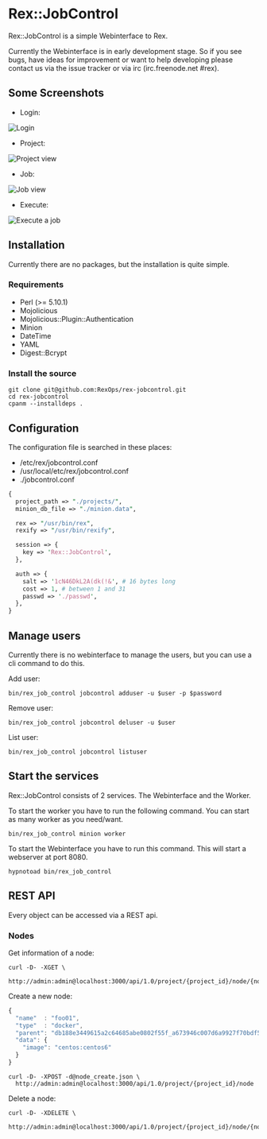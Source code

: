# Rex::JobControl

Rex::JobControl is a simple Webinterface to Rex.

Currently the Webinterface is in early development stage. So if you see bugs, have ideas for improvement or want to help developing please contact us via the issue tracker or via irc (irc.freenode.net #rex).

## Some Screenshots

* Login:

![Login](https://raw.githubusercontent.com/RexOps/rex-jobcontrol/master/screenshots/login.png)


* Project:

![Project view](https://raw.githubusercontent.com/RexOps/rex-jobcontrol/master/screenshots/projects.png)


* Job:

![Job view](https://raw.githubusercontent.com/RexOps/rex-jobcontrol/master/screenshots/job.png)


* Execute:

![Execute a job](https://raw.githubusercontent.com/RexOps/rex-jobcontrol/master/screenshots/execute.png)


## Installation

Currently there are no packages, but the installation is quite simple.

### Requirements

* Perl (>= 5.10.1)
* Mojolicious
* Mojolicious::Plugin::Authentication
* Minion
* DateTime
* YAML
* Digest::Bcrypt

### Install the source

```
git clone git@github.com:RexOps/rex-jobcontrol.git
cd rex-jobcontrol
cpanm --installdeps .
```

## Configuration

The configuration file is searched in these places:

* /etc/rex/jobcontrol.conf
* /usr/local/etc/rex/jobcontrol.conf
* ./jobcontrol.conf

```perl
{
  project_path => "./projects/",
  minion_db_file => "./minion.data",

  rex => "/usr/bin/rex",
  rexify => "/usr/bin/rexify",

  session => {
    key => 'Rex::JobControl',
  },

  auth => {
    salt => '1cN46DkL2A(dk(!&', # 16 bytes long
    cost => 1, # between 1 and 31
    passwd => './passwd',
  },
}
```

## Manage users

Currently there is no webinterface to manage the users, but you can use a cli command to do this.

Add user:
```
bin/rex_job_control jobcontrol adduser -u $user -p $password
```

Remove user:
```
bin/rex_job_control jobcontrol deluser -u $user
```

List user:
```
bin/rex_job_control jobcontrol listuser
```

## Start the services

Rex::JobControl consists of 2 services. The Webinterface and the Worker.

To start the worker you have to run the following command. You can start as many worker as you need/want.

```
bin/rex_job_control minion worker
```

To start the Webinterface you have to run this command. This will start a webserver at port 8080. 
```
hypnotoad bin/rex_job_control 
```



## REST API

Every object can be accessed via a REST api.

### Nodes

Get information of a node:

```
curl -D- -XGET \
  http://admin:admin@localhost:3000/api/1.0/project/{project_id}/node/{node_id}
```

Create a new node:

```javascript
{
  "name"  : "foo01",
  "type"  : "docker",
  "parent": "db188e3449615a2c64685abe0802f55f_a673946c007d6a9927f70bdf5d491861",
  "data": {
    "image": "centos:centos6"
  }
}
```

```
curl -D- -XPOST -d@node_create.json \
  http://admin:admin@localhost:3000/api/1.0/project/{project_id}/node
```

Delete a node:

```
curl -D- -XDELETE \
  http://admin:admin@localhost:3000/api/1.0/project/{project_id}/node/{node_id}
```

